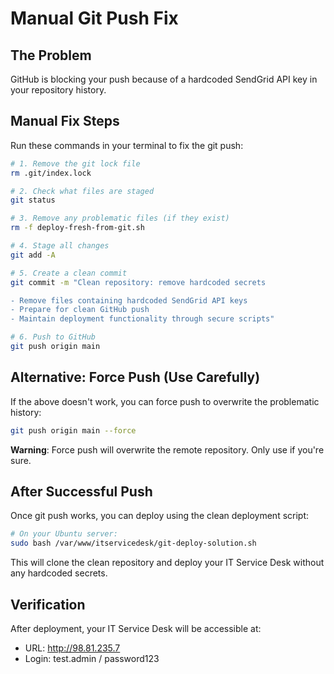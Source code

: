 # Manual Git Push Fix

## The Problem
GitHub is blocking your push because of a hardcoded SendGrid API key in your repository history.

## Manual Fix Steps

Run these commands in your terminal to fix the git push:

```bash
# 1. Remove the git lock file
rm .git/index.lock

# 2. Check what files are staged
git status

# 3. Remove any problematic files (if they exist)
rm -f deploy-fresh-from-git.sh

# 4. Stage all changes
git add -A

# 5. Create a clean commit
git commit -m "Clean repository: remove hardcoded secrets

- Remove files containing hardcoded SendGrid API keys
- Prepare for clean GitHub push
- Maintain deployment functionality through secure scripts"

# 6. Push to GitHub
git push origin main
```

## Alternative: Force Push (Use Carefully)
If the above doesn't work, you can force push to overwrite the problematic history:

```bash
git push origin main --force
```

**Warning**: Force push will overwrite the remote repository. Only use if you're sure.

## After Successful Push
Once git push works, you can deploy using the clean deployment script:

```bash
# On your Ubuntu server:
sudo bash /var/www/itservicedesk/git-deploy-solution.sh
```

This will clone the clean repository and deploy your IT Service Desk without any hardcoded secrets.

## Verification
After deployment, your IT Service Desk will be accessible at:
- URL: http://98.81.235.7
- Login: test.admin / password123